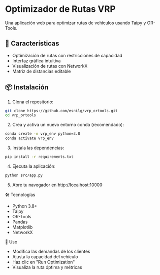 # Optimizador de Rutas VRP

Una aplicación web para optimizar rutas de vehículos usando Taipy y OR-Tools.

## 🚀 Características

- Optimización de rutas con restricciones de capacidad
- Interfaz gráfica intuitiva
- Visualización de rutas con NetworkX
- Matriz de distancias editable

## 📦 Instalación

1. Clona el repositorio:
```bash
git clone https://github.com/esnilg/vrp_ortools.git
cd vrp_ortools
```

2. Crea y activa un nuevo entorno conda (recomendado):
```bash
conda create -n vrp_env python=3.8
conda activate vrp_env
```

3. Instala las dependencias:
```bash
pip install -r requirements.txt
```

4. Ejecuta la aplicación:
```bash
python src/app.py
```

5. Abre tu navegador en http://localhost:10000

🛠️ Tecnologías

- Python 3.8+
- Taipy
- OR-Tools
- Pandas
- Matplotlib
- NetworkX

📝 Uso

- Modifica las demandas de los clientes
- Ajusta la capacidad del vehículo
- Haz clic en "Run Optimization"
- Visualiza la ruta óptima y métricas
